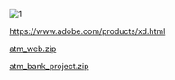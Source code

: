 ![1](https://user-images.githubusercontent.com/25367933/128257352-bb45b0df-94fc-4024-b390-ff0261c70520.png)

https://www.adobe.com/products/xd.html

[atm_web.zip](https://github.com/lilstav/lilstav/files/7046361/atm_web.zip)

[atm_bank_project.zip](https://github.com/lilstav/lilstav/files/6934486/atm_bank_project.zip)
